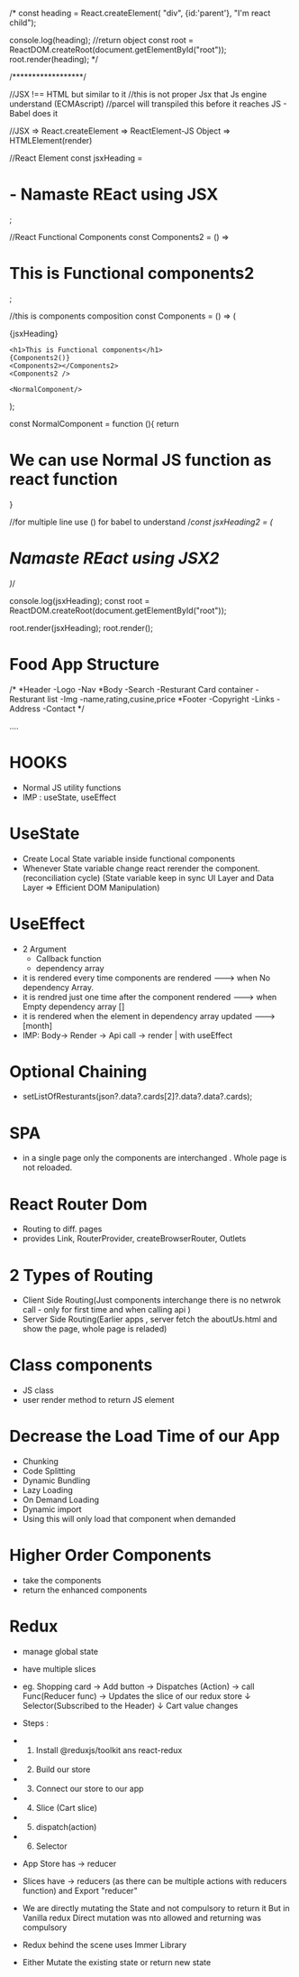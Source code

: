 /*
const heading = React.createElement(
    "div",
    {id:'parent'},
    "I'm react child");

console.log(heading); //return object
const root = ReactDOM.createRoot(document.getElementById("root"));
root.render(heading);
*/

/******************/

//JSX !== HTML but similar to it
//this is not proper Jsx that Js engine understand (ECMAscript)
//parcel will transpiled this before it reaches JS - Babel does it

//JSX => React.createElement => ReactElement-JS Object => HTMLElement(render)

//React Element
const jsxHeading = <h1 id="parent">- Namaste REact using JSX</h1>;

//React Functional Components
const Components2 = () => <h1>This is Functional components2</h1>;

//this is components composition
const Components = () => (
  <div id="container">
    {jsxHeading}
    
    <h1>This is Functional components</h1>
    {Components2()}
    <Components2></Components2>
    <Components2 />
    
    <NormalComponent/>
  </div>
);

const NormalComponent = function (){
    return <h1>We can use Normal JS function as  react function</h1>
}

//for multiple line use () for babel to understand
/*const jsxHeading2 = (<h1 id="parent">Namaste
    REact using JSX2</h1>)*/

console.log(jsxHeading);
const root = ReactDOM.createRoot(document.getElementById("root"));

root.render(jsxHeading);
root.render(<Components />);

# Food App Structure

/*
*Header
-Logo
-Nav
*Body
-Search
-Resturant Card container
  -Resturant list
     -Img
     -name,rating,cusine,price
*Footer
-Copyright
-Links
-Address
-Contact
*/

....
# HOOKS

- Normal JS utility functions 
- IMP : useState, useEffect

# UseState
- Create Local State variable inside functional components
- Whenever State variable change  react rerender the component.(reconciliation cycle)
 (State variable keep in sync UI Layer and Data Layer => Efficient DOM Manipulation)

 
# UseEffect
- 2 Argument 
     - Callback function
     - dependency array
- it is rendered  every time components are rendered ---> when No dependency Array.
- it is rendred just one time after the component rendered ---> when Empty dependency array []
- it is rendered when the element in dependency array updated ---> [month] 
- IMP: Body-> Render -> Api call -> render
                           |
                       with useEffect

# Optional Chaining
-  setListOfResturants(json?.data?.cards[2]?.data?.data?.cards);

# SPA
- in a single page only the components are interchanged . Whole page is not reloaded.

# React Router Dom
- Routing to diff. pages 
- provides Link, RouterProvider, createBrowserRouter, Outlets

# 2 Types of Routing
- Client Side Routing(Just components interchange there is no netwrok call - only for first time and when calling api )
- Server Side Routing(Earlier apps , server fetch the aboutUs.html and show the page, whole page is reladed)

# Class components
- JS class
- user render method to return JS element

# Decrease the Load Time of our App
- Chunking
- Code Splitting
- Dynamic Bundling
- Lazy Loading
- On Demand Loading
- Dynamic import
- Using this will only load that component when demanded 

# Higher Order Components
- take the components 
- return the enhanced components

# Redux
- manage global state
- have multiple slices
- eg. Shopping card ->
                      Add button -> Dispatches (Action) -> call Func(Reducer func) -> Updates the slice of our redux store
                                                                                                     ↓
                                                                                              Selector(Subscribed to the Header)
                                                                                                      ↓
                                                                                              Cart value changes 

- Steps : 
- 1. Install @reduxjs/toolkit ans react-redux
- 2. Build our store
- 3. Connect our store to our app
- 4. Slice (Cart slice)
- 5. dispatch(action)
- 6. Selector

- App Store has -> reducer 
- Slices have -> reducers (as there can be multiple actions with reducers function) and Export "reducer"
- We are directly mutating the State and not compulsory to return it But in Vanilla redux Direct mutation was nto allowed and returning was compulsory

- Redux behind the scene uses Immer Library
- Either Mutate the existing state or return new state

                                                                            